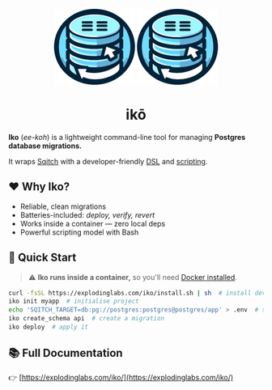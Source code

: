 <p align="center">
  <img alt="Iko logo" height="150" src="https://github.com/explodinglabs/iko/blob/main/images/logo-light.png?raw=true#gh-light-mode-only" />
  <img alt="Iko logo" height="150" src="https://github.com/explodinglabs/iko/blob/main/images/logo-dark.png?raw=true#gh-dark-mode-only" />
</p>

<h1 align="center">
  ikō
</h1>

**Iko** (_ee-koh_) is a lightweight command-line tool for managing **Postgres
database migrations.**

It wraps [Sqitch](https://sqitch.org/) with a developer-friendly
[DSL](https://www.explodinglabs.com/iko/commands/) and
[scripting](https://www.explodinglabs.com/iko/scripting/).

## ❤️ Why Iko?

- Reliable, clean migrations
- Batteries-included: _deploy, verify, revert_
- Works inside a container — zero local deps
- Powerful scripting model with Bash

## 🚀 Quick Start

> ⚠️ **Iko runs inside a container,** so you'll need [Docker
> installed](https://docs.docker.com/get-docker/).

```sh
curl -fsSL https://explodinglabs.com/iko/install.sh | sh  # install dev CLI
iko init myapp  # initialise project
echo 'SQITCH_TARGET=db:pg://postgres:postgres@postgres/app' > .env  # set database connection
iko create_schema api  # create a migration
iko deploy  # apply it
```

## 📚 Full Documentation

👉 [https://explodinglabs.com/iko/](https://explodinglabs.com/iko/)
